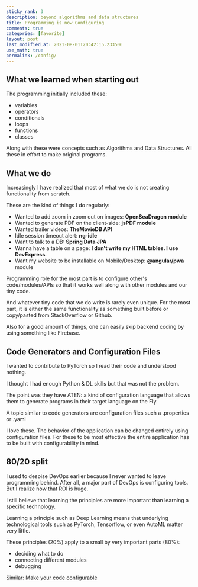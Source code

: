 ```yaml
---
sticky_rank: 3
description: beyond algorithms and data structures
title: Programming is now Configuring
comments: true
categories: [favorite]
layout: post
last_modified_at: 2021-08-01T20:42:15.233506
use_math: true
permalink: /config/
---
```


## What we learned when starting out
The programming initially included these:
- variables
- operators
- conditionals
- loops
- functions
- classes

Along with these were concepts such as Algorithms and Data Structures. All these in effort to make original programs.

## What we do
Increasingly I have realized that most of what we do is not creating functionality from scratch.

These are the kind of things I do regularly:
- Wanted to add zoom in zoom out on images: **OpenSeaDragon module**
- Wanted to generate PDF on the client-side: **jsPDF module**
- Wanted trailer videos: **TheMovieDB API**
- Idle session timeout alert: **ng-idle**
- Want to talk to a DB: **Spring Data JPA**
- Wanna have a table on a page: **I don't write my HTML tables. I use DevExpress**.
- Want my website to be installable on Mobile/Desktop: **@angular/pwa** module

Programming role for the most part is to configure other's code/modules/APIs so that it works well along with other modules and our tiny code.

And whatever tiny code that we do write is rarely even unique. For the most part, it is either the same functionality as something built before or copy/pasted from StackOverflow or Github.

Also for a good amount of things, one can easily skip backend coding by using something like Firebase.

## Code Generators and Configuration Files
I wanted to contribute to PyTorch so I read their code and understood nothing.

I thought I had enough Python & DL skills but that was not the problem.

The point was they have ATEN: a kind of configuration language that allows them to generate programs in their target language on the Fly.

A topic similar to code generators are configuration files such a .properties or .yaml

I love these. The behavior of the application can be changed entirely using configuration files. For these to be most effective the entire application has to be built with configurability in mind.

## 80/20 split
I used to despise DevOps earlier because I never wanted to leave programming behind. After all, a major part of DevOps is configuring tools. But I realize now that ROI is huge.

I still believe that learning the principles are more important than learning a specific technology.

Learning a principle such as Deep Learning means that underlying technological tools such as PyTorch, Tensorflow, or even AutoML matter very little.

These principles (20%) apply to a small by very important parts (80%):
- deciding what to do
- connecting different modules
- debugging

Similar: [Make your code configurable](/code_configurable/)